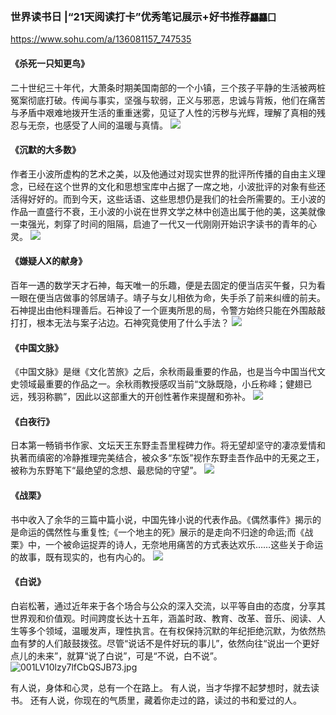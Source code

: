 ### 世界读书日 |“21天阅读打卡”优秀笔记展示+好书推荐`龘龘囗`
https://www.sohu.com/a/136081157_747535

#### 《杀死一只知更鸟》
二十世纪三十年代，大萧条时期美国南部的一个小镇，三个孩子平静的生活被两桩冤案彻底打破。传闻与事实，坚强与软弱，正义与邪恶，忠诚与背叛，他们在痛苦与矛盾中艰难地拨开生活的重重迷雾，见证了人性的污秽与光辉，理解了真相的残忍与无奈，也感受了人间的温暖与真情。
![](http://img.mp.itc.cn/upload/20170424/fa339b10c13e403ea449f68845476c2a_th.jpeg)

#### 《沉默的大多数》
作者王小波所虚构的艺术之美，以及他通过对现实世界的批评所传播的自由主义理念，已经在这个世界的文化和思想宝库中占据了一席之地，小波批评的对象有些还活得好好的。而到今天，这些话语、这些思想仍是我们的社会所需要的。王小波的作品一直盛行不衰，王小波的小说在世界文学之林中创造出属于他的美，这美就像一束强光，刺穿了时间的阻隔，启迪了一代又一代刚刚开始识字读书的青年的心灵。
![](http://img.mp.itc.cn/upload/20170424/1e2a9e51beec4abf954cf2feebf8cd47_th.jpeg)

#### 《嫌疑人X的献身》
百年一遇的数学天才石神，每天唯一的乐趣，便是去固定的便当店买午餐，只为看一眼在便当店做事的邻居靖子。靖子与女儿相依为命，失手杀了前来纠缠的前夫。石神提出由他料理善后。石神设了一个匪夷所思的局，令警方始终只能在外围敲敲打打，根本无法与案子沾边。石神究竟使用了什么手法？
![](http://img.mp.itc.cn/upload/20170424/dc4ad4a6729248718d5614f27b83e436_th.jpeg)

#### 《中国文脉》
《中国文脉》是继《文化苦旅》之后，余秋雨最重要的作品，也是当今中国当代文史领域最重要的作品之一。余秋雨教授感叹当前“文脉既隐，小丘称峰；健翅已远，残羽称鹏”，因此以这部重大的开创性著作来提醒和弥补。
![](http://img.mp.itc.cn/upload/20170424/b995988d86b34a42ae3f04d854a6b999_th.jpeg)

#### 《白夜行》
日本第一畅销书作家、文坛天王东野圭吾里程碑力作。将无望却坚守的凄凉爱情和执著而缜密的冷静推理完美结合，被众多“东饭”视作东野圭吾作品中的无冕之王，被称为东野笔下“最绝望的念想、最悲恸的守望”。
![](http://img.mp.itc.cn/upload/20170424/0c302c12be6f4e8b9cb3b7cf87529b1c_th.jpeg)

#### 《战栗》
书中收入了余华的三篇中篇小说，中国先锋小说的代表作品。《偶然事件》揭示的是命运的偶然性与重复性;《一个地主的死》展示的是走向不归途的命运;而《战栗》中，一个被命运捉弄的诗人，无奈地用痛苦的方式表达欢乐……这些关于命运的故事，既有现实的，也有内心的。
![](http://img.mp.itc.cn/upload/20170424/8649e7a5920e479295c9a5ebe28ab221.jpeg)

#### 《白说》
白岩松著，通过近年来于各个场合与公众的深入交流，以平等自由的态度，分享其世界观和价值观。时间跨度长达十五年，涵盖时政、教育、改革、音乐、阅读、人生等多个领域，温暖发声，理性执言。在有权保持沉默的年纪拒绝沉默，为依然热血有梦的人们敲鼓拨弦。尽管“说话不是件好玩的事儿”，依然向往“说出一个更好点儿的未来”，就算“说了白说”，可是“不说，白不说”。
![001LV10lzy7lfCbQSJB73.jpg](https://i.loli.net/2020/03/27/lwgDZpO7GvKcA1V.jpg)

有人说，身体和心灵，总有一个在路上。
有人说，当才华撑不起梦想时，就去读书。
还有人说，你现在的气质里，藏着你走过的路，读过的书和爱过的人。
